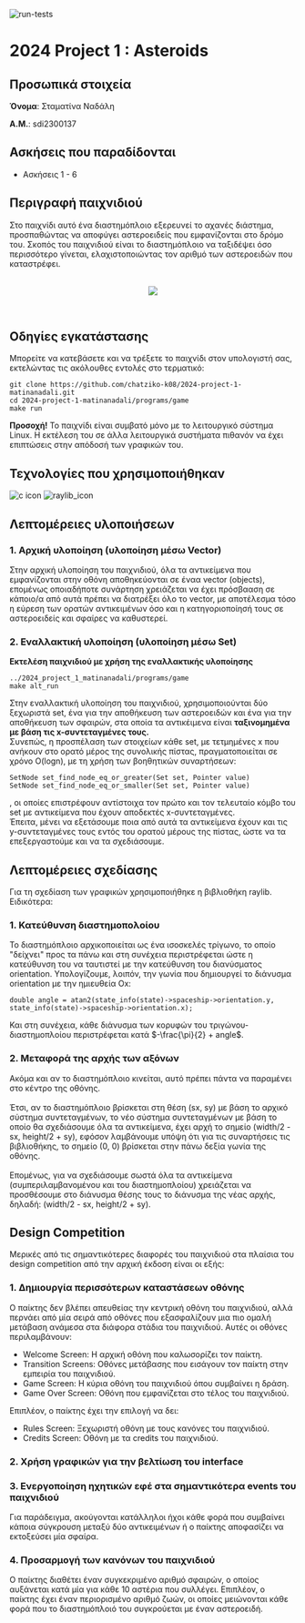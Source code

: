 ![run-tests](../../workflows/run-tests/badge.svg)

  

# 2024 Project 1 : Asteroids

 ## Προσωπικά στοιχεία

  

__Όνομα__: Σταματίνα Ναδάλη

  

__Α.Μ.__: sdi2300137

  

## Ασκήσεις που παραδίδονται

- Ασκήσεις 1 - 6

## Περιγραφή παιχνιδιού
Στο παιχνίδι αυτό ένα διαστημόπλοιο εξερευνεί το αχανές διάστημα, προσπαθώντας να αποφύγει αστεροειδείς που εμφανίζονται στο δρόμο του. Σκοπός του παιχνιδιού είναι το διαστημόπλοιο να ταξιδέψει όσο περισσότερο γίνεται, ελαχιστοποιώντας τον αριθμό των αστεροειδών που καταστρέφει. <br> <br>
<p align="center">
<img src ="https://github.com/chatziko-k08/2024-project-1-matinanadali/assets/140314761/95c26fe4-80e9-48b5-a246-7603b0250d27" />
</p>
<br>

## Οδηγίες εγκατάστασης
Μπορείτε να κατεβάσετε και να τρέξετε το παιχνίδι στον υπολογιστή σας, εκτελώντας τις ακόλουθες εντολές στο τερματικό:

```
git clone https://github.com/chatziko-k08/2024-project-1-matinanadali.git
cd 2024-project-1-matinanadali/programs/game
make run
```

**Προσοχή!** Το παιχνίδι είναι συμβατό μόνο με το λειτουργικό σύστημα Linux. Η εκτέλεση του σε άλλα λειτουργικά συστήματα πιθανόν να έχει επιπτώσεις στην απόδοσή των γραφικών του.

## Τεχνολογίες που χρησιμοποιήθηκαν
![c icon](https://github.com/chatziko-k08/2024-project-1-matinanadali/assets/140314761/4e3ed245-a33e-49fb-8a4c-d1f058d9c535)
![raylib_icon](https://github.com/chatziko-k08/2024-project-1-matinanadali/assets/140314761/d9d4d2b4-b0b6-44a6-ae7e-40fcf8f3e70b)

## Λεπτομέρειες υλοποιήσεων
### 1. Αρχική υλοποίηση (υλοποίηση μέσω Vector)
Στην αρχική υλοποίηση του παιχνιδιού, όλα τα αντικείμενα που εμφανίζονται στην οθόνη αποθηκεύονται σε έναα vector (objects), επομένως οποιαδήποτε συνάρτηση χρειάζεται να έχει πρόσβααση σε κάποιο/α από αυτά πρέπει να διατρέξει όλο το vector, με αποτέλεσμα τόσο η εύρεση των ορατών αντικειμένων όσο και η κατηγοριοποίησή τους σε αστεροειδείς και σφαίρες να καθυστερεί.

### 2. Εναλλακτική υλοποίηση (υλοποίηση μέσω Set)
**Εκτελέση παιχνιδιού με χρήση της εναλλακτικής υλοποίησης**
```
../2024_project_1_matinanadali/programs/game
make alt_run
```
Στην εναλλακτική υλοποίηση του παιχνιδιού, χρησιμοποιούνται δύο ξεχωριστά set, ένα για την αποθήκευση των αστεροειδών και ένα για την αποθήκευση των σφαιρών, στα οποία τα αντικέιμενα είναι **ταξινομημένα με βάση τις x-συντεταγμένες τους.** <br>
Συνεπώς, η προσπέλαση των στοιχείων κάθε set, με τετμημένες x που ανήκουν στο ορατό μέρος της συνολικής πίστας, πραγματοποιείται σε χρόνο O(logn), με τη χρήση των βοηθητικών συναρτήσεων:
```
SetNode set_find_node_eq_or_greater(Set set, Pointer value)
SetNode set_find_node_eq_or_smaller(Set set, Pointer value)
```
, οι οποίες επιστρέφουν αντίστοιχα τον πρώτο και τον τελευταίο κόμβο του set με αντικείμενα που έχουν αποδεκτές x-συντεταγμένες.
<br>
Έπειτα, μένει να εξετάσουμε ποια από αυτά τα αντικείμενα έχουν και τις y-συντεταγμένες τους εντός του ορατού μέρους της πίστας, ώστε να τα επεξεργαστούμε και να τα σχεδιάσουμε.

## Λεπτομέρειες σχεδίασης
Για τη σχεδίαση των γραφικών χρησιμοποιήθηκε η βιβλιοθήκη raylib. Ειδικότερα:
### 1. Κατεύθυνση διαστημοπολοίου
  Το διαστημόπλοιο αρχικοποιείται ως ένα ισοσκελές τρίγωνο, το οποίο "δείχνει" προς τα πάνω και στη συνέχεια περιστρέφεται ώστε η κατεύθυνση του να ταυτιστεί με την κατεύθυνση του διανύσματος orientation. Υπολογίζουμε, λοιπόν, την γωνία που δημιουργεί το διάνυσμα orientation με την ημιευθεία Ox:
  ```
  double angle = atan2(state_info(state)->spaceship->orientation.y, state_info(state)->spaceship->orientation.x);
  ```
  Και στη συνέχεια, κάθε διάνυσμα των κορυφών του τριγώνου-διαστημοπλοίου περιστρέφεται κατά $`-\frac{\pi}{2} + angle`$. <br>
### 2. Μεταφορά της αρχής των αξόνων
Ακόμα και αν το διαστημόπλοιο κινείται, αυτό πρέπει πάντα να παραμένει στο κέντρο της οθόνης. <br><br>
Έτσι, αν το διαστημόπλοιο βρίσκεται στη θέση (sx, sy) με βάση το αρχικό σύστημα συντεταγμένων, το νέο σύστημα συντεταγμένων με βάση το οποίο θα σχεδιάσουμε όλα τα αντικείμενα, έχει αρχή το σημείο (width/2 - sx, height/2 + sy), εφόσον λαμβάνουμε υπόψη ότι για τις συναρτήσεις τις βιβλιοθήκης, το σημείο (0, 0) βρίσκεται στην πάνω δεξία γωνία της οθόνης. <br><br>
Επομένως, για να σχεδιάσουμε σωστά όλα τα αντικείμενα (συμπεριλαμβανομένου και του διαστημοπλοίου) χρειάζεται να προσθέσουμε στο διάνυσμα θέσης τους το διάνυσμα της νέας αρχής, δηλαδή: (width/2 - sx, height/2 + sy).

## Design Competition
Μερικές από τις σημαντικότερες διαφορές του παιχνιδιού στα πλαίσια του design competition από την αρχική έκδοση είναι οι εξής:
### 1. Δημιουργία περισσότερων καταστάσεων οθόνης
Ο παίκτης δεν βλέπει απευθείας την κεντρική οθόνη του παιχνιδιού, αλλά περνάει από μία σειρά από οθόνες που εξασφαλίζουν μια πιο ομαλή μετάβαση ανάμεσα στα διάφορα στάδια του παιχνιδιού. Αυτές οι οθόνες περιλαμβάνουν:
<ul>
  <li>  Welcome Screen: Η αρχική οθόνη που καλωσορίζει τον παίκτη. </li>
  <li>  Transition Screens: Οθόνες μετάβασης που εισάγουν τον παίκτη στην εμπειρία του παιχνιδιού. </li>
  <li>  Game Screen: Η κύρια οθόνη του παιχνιδιού όπου συμβαίνει η δράση. </li>
  <li>  Game Over Screen: Οθόνη που εμφανίζεται στο τέλος του παιχνιδιού. </li>
</ul>
Επιπλέον, ο παίκτης έχει την επιλογή να δει:
<ul>
   <li> Rules Screen: Ξεχωριστή οθόνη με τους κανόνες του παιχνιδιού. </li>
   <li> Credits Screen: Οθόνη με τα credits του παιχνιδιού. </li>
</ul>

### 2. Χρήση γραφικών για την βελτίωση του interface
### 3. Ενεργοποίηση ηχητικών εφέ στα σημαντικότερα events του παιχνιδιού
Για παράδειγμα, ακούγονται κατάλληλοι ήχοι κάθε φορά που συμβαίνει κάποια σύγκρουση μεταξύ δύο αντικειμένων ή ο παίκτης αποφασίζει να εκτοξεύσει μία σφαίρα.
### 4. Προσαρμογή των κανόνων του παιχνιδιού
Ο παίκτης διαθέτει έναν συγκεκριμένο αριθμό σφαιρών, ο οποίος αυξάνεται κατά μία για κάθε 10 αστέρια που συλλέγει. Επιπλέον, ο παίκτης έχει έναν περιορισμένο αριθμό ζωών, οι οποίες μειώνονται κάθε φορά που το διαστημόπλοιό του συγκρούεται με έναν αστεροειδή.